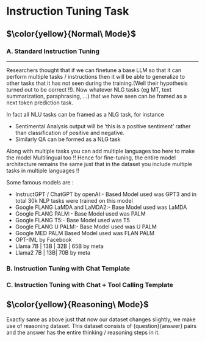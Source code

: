 # Instruction Tuning Task


## $\color{yellow}{Normal\ Mode}$


### A. Standard Instruction Tuning
----------------------------------------------------------
Researchers thought that if we can finetune a base LLM so that it can perform multiple tasks / instructions then it will be able to generalize to other tasks that it has not seen during the training.(Well their hypothesis turned out to be correct !!). Now whatever NLG tasks (eg MT, text summarization, paraphrasing, ...) that we have seen can be framed as a next token prediction task. 

In fact all NLU tasks can be framed as a NLG task, for instance
- Sentimental Analysis output will be ‘this is a positive sentiment’ rather than classification of positive and negative.
- Similarly QA can be formed as a NLG task

Along with multiple tasks you can add multiple languages too here to make the model Multilingual too !! Hence for fine-tuning, the entire model architecture remains the same just that in the dataset you include multiple tasks in multiple languages !!

Some famous models are :
- InstructGPT / ChatGPT by openAI:- Based Model used was GPT3 and in total 30k NLP tasks were trained on this model
- Google FLANG LaMDA and LaMDA2:- Base Model used was LaMDA
- Google FLANG PALM:- Base Model used was PALM
- Google FLANG T5:- Base Model used was T5
- Google FLANG U PALM:- Base Model used was U PALM
- Google MED PALM Based Model used was FLAN PALM
- OPT-IML by Facebook
- Llama 7B | 13B | 32B | 65B by meta
- Llama2 7B | 13B| 70B by meta

### B. Instruction Tuning with Chat Template


### C. Instruction Tuning with Chat + Tool Calling Template


## $\color{yellow}{Reasoning\ Mode}$
Exactly same as above just that now our dataset changes slightly, we make use of reasoning dataset. This dataset consists of {question}{answer} pairs and the answer has the entire thinking / reasoning steps in it.
